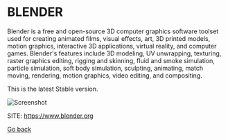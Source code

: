 # BLENDER

 Blender is a free and open-source 3D computer graphics software toolset used 
 for creating animated films, visual effects, art, 3D printed models, motion 
 graphics, interactive 3D applications, virtual reality, and computer games. 
 Blender's features include 3D modeling, UV unwrapping, texturing, raster 
 graphics editing, rigging and skinning, fluid and smoke simulation, particle 
 simulation, soft body simulation, sculpting, animating, match moving, 
 rendering, motion graphics, video editing, and compositing.
 
 This is the latest Stable version.
 
 ![Screenshot](https://upload.wikimedia.org/wikipedia/commons/3/33/Blender_3.1.0_screenshot.png)
 
 SITE: https://www.blender.org

 [Go back](https://portable-linux-apps.github.io/apps.html)
